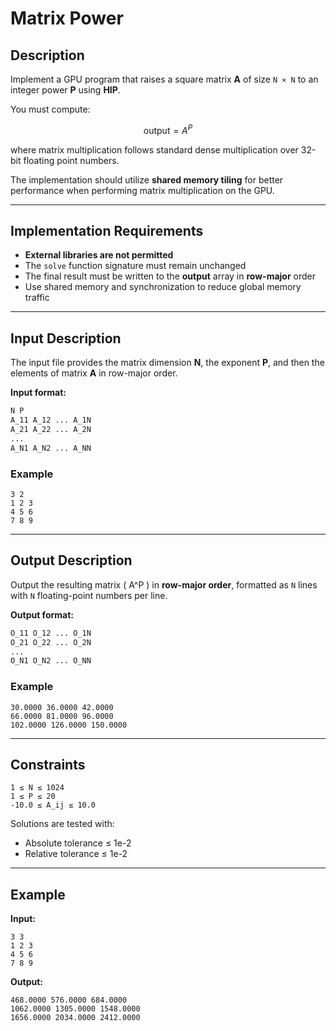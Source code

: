 

# Matrix Power

## Description

Implement a GPU program that raises a square matrix **A** of size `N × N`
to an integer power **P** using **HIP**.

You must compute:

$$
\text{output} = A^P
$$

where matrix multiplication follows standard dense multiplication
over 32-bit floating point numbers.

The implementation should utilize **shared memory tiling** for better performance
when performing matrix multiplication on the GPU.

---

## Implementation Requirements

* **External libraries are not permitted**
* The `solve` function signature must remain unchanged
* The final result must be written to the **output** array in **row-major** order
* Use shared memory and synchronization to reduce global memory traffic

---

## Input Description

The input file provides the matrix dimension **N**,
the exponent **P**, and then the elements of matrix **A** in row-major order.

**Input format:**

```bash
N P
A_11 A_12 ... A_1N
A_21 A_22 ... A_2N
...
A_N1 A_N2 ... A_NN
```

### Example

```
3 2
1 2 3
4 5 6
7 8 9
```

---

## Output Description

Output the resulting matrix ( A^P ) in **row-major order**,
formatted as `N` lines with `N` floating-point numbers per line.

**Output format:**

```bash
O_11 O_12 ... O_1N
O_21 O_22 ... O_2N
...
O_N1 O_N2 ... O_NN
```

### Example

```
30.0000 36.0000 42.0000
66.0000 81.0000 96.0000
102.0000 126.0000 150.0000
```

---

## Constraints

```
1 ≤ N ≤ 1024
1 ≤ P ≤ 20
-10.0 ≤ A_ij ≤ 10.0
```

Solutions are tested with:

* Absolute tolerance ≤ 1e-2
* Relative tolerance ≤ 1e-2

---

## Example

**Input:**

```
3 3
1 2 3
4 5 6
7 8 9
```

**Output:**

```
468.0000 576.0000 684.0000
1062.0000 1305.0000 1548.0000
1656.0000 2034.0000 2412.0000
```
